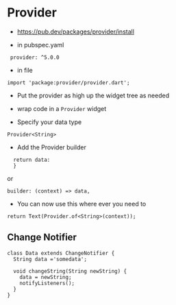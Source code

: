 
# Provider

 - https://pub.dev/packages/provider/install

 - in pubspec.yaml

 ` provider: ^5.0.0`

 - in file

 `import 'package:provider/provider.dart';`

 - Put the provider as high up the widget tree as needed

 - wrap code in a `Provider` widget

 - Specify your data type

 `Provider<String>`

 - Add the Provider builder

 ```builder: (context) {
   return data:
   }
```

or

`builder: (context) => data,`

- You can now use this where ever you need to

`return Text(Provider.of<String>(context));`

## Change Notifier

```
class Data extends ChangeNotifier {
  String data ='somedata'; 

  void changeString(String newString) {
    data = newString;
    notifyListeners();
  }
}
```



